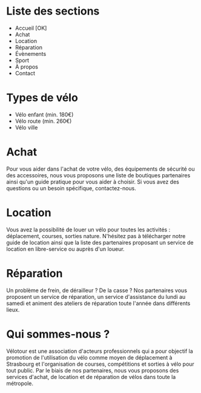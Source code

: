 # Liste des sections

- Accueil [OK]
- Achat
- Location
- Réparation
- Évènements
- Sport
- À propos
- Contact

# Types de vélo

- Vélo enfant (min. 180€)
- Vélo route (min. 260€)
- Vélo ville

# Achat

Pour vous aider dans l'achat de votre vélo, des équipements de sécurité ou des accessoires, nous vous proposons une liste de boutiques partenaires ainsi qu'un guide pratique pour vous aider à choisir. Si vous avez des questions ou un besoin spécifique, contactez-nous.

# Location

Vous avez la possibilité de louer un vélo pour toutes les activités : déplacement, courses, sorties nature. N'hésitez pas à télécharger notre guide de location ainsi que la liste des partenaires proposant un service de location en libre-service ou auprès d'un loueur.

# Réparation

Un problème de frein, de dérailleur ? De la casse ? Nos partenaires vous proposent un service de réparation, un service d'assistance du lundi au samedi et animent des ateliers de réparation toute l'année dans différents lieux.

# Qui sommes-nous ?

Vélotour est une association d'acteurs professionnels qui a pour objectif la promotion de l'utilisation du vélo comme moyen de déplacement à Strasbourg et l'organisation de courses, compétitions et sorties à vélo pour tout public. Par le biais de nos partenaires, nous vous proposons des services d'achat, de location et de réparation de vélos dans toute la métropole.
